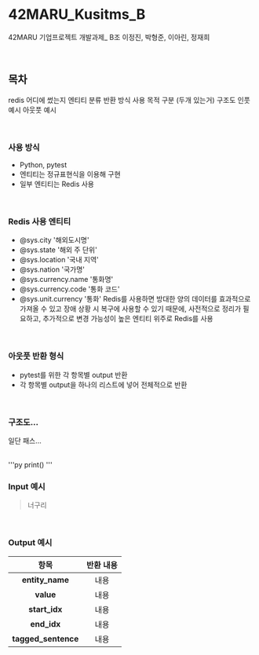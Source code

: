 # 42MARU_Kusitms_B
42MARU 기업프로젝트 개발과제_ B조 이정진, 박형준, 이아린, 정재희

<br>

## 목차
redis 어디에 썼는지 엔티티 분류
반환 방식 사용 목적 구분 (두개 있는거)
구조도
인풋 예시
아웃풋 예시

<br>

### 사용 방식
- Python, pytest
- 엔티티는 정규표현식을 이용해 구현
- 일부 엔티티는 Redis 사용

<br>

### Redis 사용 엔티티
- @sys.city '해외도시명'
- @sys.state '해외 주 단위'
- @sys.location '국내 지역'
- @sys.nation '국가명'
- @sys.currency.name '통화명'
- @sys.currency.code '통화 코드'
- @sys.unit.currency '통화'
Redis를 사용하면 방대한 양의 데이터를 효과적으로 가져올 수 있고 장애 상황 시 복구에 사용할 수 있기 때문에,
사전적으로 정리가 필요하고, 추가적으로 변경 가능성이 높은 엔티티 위주로 Redis를 사용

<br>


### 아웃풋 반환 형식
- pytest를 위한 각 항목별 output 반환
- 각 항목별 output을 하나의 리스트에 넣어 전체적으로 반환

<br>

### 구조도...
일단 패스...

<br>
'''py
print()
'''

### Input 예시
> 너구리

<br>

### Output 예시
|항목|반환 내용|
|:---:|:---:|
|**entity_name**|내용|
|**value**|내용|
|**start_idx**|내용|
|**end_idx**|내용|
|**tagged_sentence**|내용|


